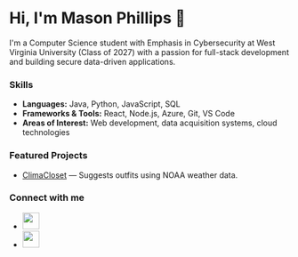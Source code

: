 # Hi, I'm Mason Phillips 👋

I'm a Computer Science student with Emphasis in Cybersecurity at West Virginia University (Class of 2027) with a passion for full-stack development and building secure data-driven applications.

### Skills
- **Languages:** Java, Python, JavaScript, SQL
- **Frameworks & Tools:** React, Node.js, Azure, Git, VS Code
- **Areas of Interest:** Web development, data acquisition systems, cloud technologies

### Featured Projects
- [ClimaCloset](https://github.com/WVU-CS330-2024-08-Group02/ClimaCloset) — Suggests outfits using NOAA weather data.

### Connect with me
- <a href="mailto:yourname@gmail.com"><img src="https://img.icons8.com/color/48/000000/gmail-new.png" width="30"/></a>
- <a href="https://www.linkedin.com/in/mp4dev"><img src="https://upload.wikimedia.org/wikipedia/commons/8/81/LinkedIn_icon.svg" width="30"/></a>